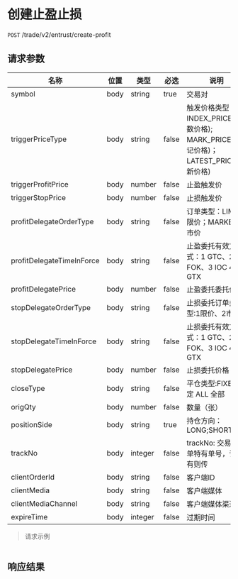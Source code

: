 # 创建止盈止损

`POST` /trade/v2/entrust/create-profit

## 请求参数

| 名称                        | 位置   | 类型      | 必选    | 说明                                                            |
|---------------------------|------|---------|-------|---------------------------------------------------------------|
| symbol                    | body | string  | true  | 交易对                                                           |
| triggerPriceType          | body | string  | false | 触发价格类型：INDEX_PRICE(指数价格); MARK_PRICE(标记价格)；LATEST_PRICE(最新价格) |
| triggerProfitPrice        | body | number  | false | 止盈触发价                                                         |
| triggerStopPrice          | body | number  | false | 止损触发价                                                         |
| profitDelegateOrderType   | body | string  | false | 订单类型：LIMIT 限价；MARKET 市价                                       |
| profitDelegateTimeInForce | body | string  | false | 止盈委托有效方式：1 GTC、2 FOK、3 IOC 4 GTX                              |
| profitDelegatePrice       | body | number  | false | 止盈委托委托价格                                                      |
| stopDelegateOrderType     | body | string  | false | 止损委托订单类型:1限价、2市价                                              |
| stopDelegateTimeInForce   | body | string  | false | 止损委托有效方式：1 GTC、2 FOK、3 IOC 4 GTX                              |
| stopDelegatePrice         | body | number  | false | 止损委托价格                                                        |
| closeType                 | body | string  | false | 平仓类型:FIXED 固定 ALL 全部                                          |
| origQty                   | body | number  | false | 数量（张）                                                         |
| positionSide              | body | string  | true  | 持仓方向：LONG;SHORT                                               |
| trackNo                   | body | integer | false | trackNo: 交易员带单特有单号，订单有则传                                      |
| clientOrderId             | body | string  | false | 客户端ID                                                         |
| clientMedia               | body | string  | false | 客户端媒体                                                         |
| clientMediaChannel        | body | string  | false | 客户端媒体渠道                                                       |
| expireTime                | body | integer | false | 过期时间                                                          |

> 请求示例

```shell

```

## 响应结果

```json

```


